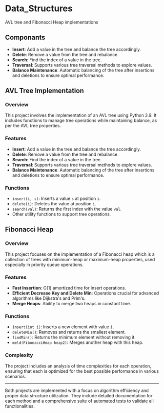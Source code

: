 # Data_Structures
AVL tree and Fibonacci Heap implementations

## Componants
- **Insert**: Add a value in the tree and balance the tree accordingly.
- **Delete**: Remove a value from the tree and rebalance.
- **Search**: Find the index of a value in the tree.
- **Traversal**: Supports various tree traversal methods to explore values.
- **Balance Maintenance**: Automatic balancing of the tree after insertions and deletions to ensure optimal performance.

## AVL Tree Implementation

### Overview
This project involves the implementation of an AVL tree using Python 3.9. It includes functions to manage tree operations while maintaining balance, as per the AVL tree properties.

### Features
- **Insert**: Add a value in the tree and balance the tree accordingly.
- **Delete**: Remove a value from the tree and rebalance.
- **Search**: Find the index of a value in the tree.
- **Traversal**: Supports various tree traversal methods to explore values.
- **Balance Maintenance**: Automatic balancing of the tree after insertions and deletions to ensure optimal performance.

### Functions
- `insert(i, s)`: Inserts a value `s` at position `i`.
- `delete(i)`: Deletes the value at position `i`.
- `search(val)`: Returns the first index with the value `val`.
- Other utility functions to support tree operations.

## Fibonacci Heap

### Overview
This project focuses on the implementation of a Fibonacci heap which is a collection of trees with minimum-heap or maximum-heap properties, used especially in priority queue operations.

### Features
- **Fast Insertion**: O(1) amortized time for insert operations.
- **Efficient Decrease Key and Delete Min**: Operations crucial for advanced algorithms like Dijkstra's and Prim's.
- **Merge Heaps**: Ability to merge two heaps in constant time.

### Functions
- `insert(int i)`: Inserts a new element with value `i`.
- `deleteMin()`: Removes and returns the smallest element.
- `findMin()`: Returns the minimum element without removing it.
- `meld(FibonacciHeap heap2)`: Merges another heap with this heap.

### Complexity
The project includes an analysis of time complexities for each operation, ensuring that each is optimized for the best possible performance in various scenarios.

---

Both projects are implemented with a focus on algorithm efficiency and proper data structure utilization. They include detailed documentation for each method and a comprehensive suite of automated tests to validate all functionalities.

